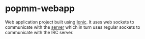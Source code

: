 # popmm-webapp
Web application project built using [Ionic](https://ionicframework.com/). 
It uses web sockets to communicate with the [server](https://github.com/PopRe/websocket-server) 
which in turn uses regular sockets to communicate with the IRC server.
